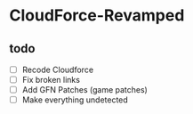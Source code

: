 # CloudForce-Revamped
## todo

- [ ] Recode Cloudforce
- [ ] Fix broken links
- [ ] Add GFN Patches (game patches)
- [ ] Make everything undetected
